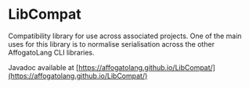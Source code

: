 # LibCompat

Compatibility library for use across associated projects. One of the main uses for this library is 
to normalise serialisation across the other AffogatoLang CLI libraries.


Javadoc available at [https://affogatolang.github.io/LibCompat/](https://affogatolang.github.io/LibCompat/)
